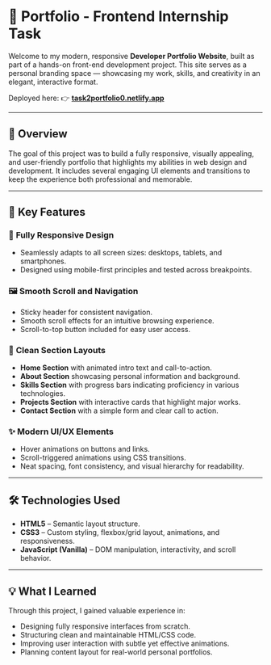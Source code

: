 # 🌟 Portfolio - Frontend Internship Task

Welcome to my modern, responsive **Developer Portfolio Website**, built as part of a hands-on front-end development project. This site serves as a personal branding space — showcasing my work, skills, and creativity in an elegant, interactive format.

Deployed here: 👉 **[task2portfolio0.netlify.app](https://task2portfolio0.netlify.app/)**

---

## 🎨 Overview

The goal of this project was to build a fully responsive, visually appealing, and user-friendly portfolio that highlights my abilities in web design and development. It includes several engaging UI elements and transitions to keep the experience both professional and memorable.

---

## 🔑 Key Features

### 📱 **Fully Responsive Design**

* Seamlessly adapts to all screen sizes: desktops, tablets, and smartphones.
* Designed using mobile-first principles and tested across breakpoints.

### 🖼️ **Smooth Scroll and Navigation**

* Sticky header for consistent navigation.
* Smooth scroll effects for an intuitive browsing experience.
* Scroll-to-top button included for easy user access.

### 🎯 **Clean Section Layouts**

* **Home Section** with animated intro text and call-to-action.
* **About Section** showcasing personal information and background.
* **Skills Section** with progress bars indicating proficiency in various technologies.
* **Projects Section** with interactive cards that highlight major works.
* **Contact Section** with a simple form and clear call to action.

### ✨ **Modern UI/UX Elements**

* Hover animations on buttons and links.
* Scroll-triggered animations using CSS transitions.
* Neat spacing, font consistency, and visual hierarchy for readability.
  
---

## 🛠️ Technologies Used

* **HTML5** – Semantic layout structure.
* **CSS3** – Custom styling, flexbox/grid layout, animations, and responsiveness.
* **JavaScript (Vanilla)** – DOM manipulation, interactivity, and scroll behavior.

---

## 💡 What I Learned

Through this project, I gained valuable experience in:

* Designing fully responsive interfaces from scratch.
* Structuring clean and maintainable HTML/CSS code.
* Improving user interaction with subtle yet effective animations.
* Planning content layout for real-world personal portfolios.
